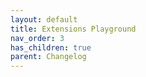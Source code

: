 ```yaml
---
layout: default
title: Extensions Playground
nav_order: 3
has_children: true
parent: Changelog
---
```


